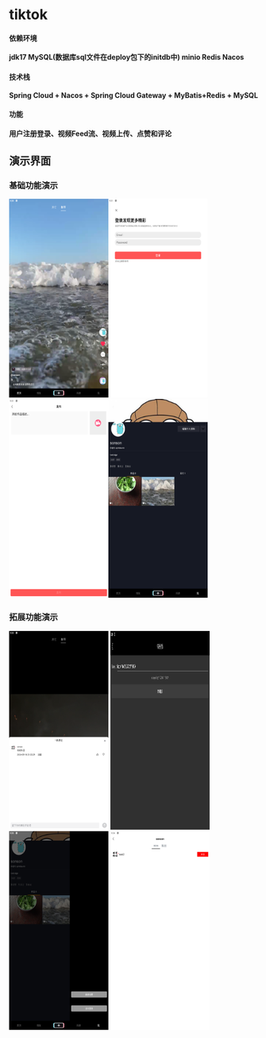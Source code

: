 # tiktok

#### 依赖环境

**jdk17   MySQL(数据库sql文件在deploy包下的initdb中)    minio   Redis    Nacos**

#### 技术栈

**Spring Cloud + Nacos + Spring Cloud Gateway + MyBatis+Redis + MySQL**

#### 功能

**用户注册登录、视频Feed流、视频上传、点赞和评论**

## 演示界面

### **基础功能演示**

<img src="images/1.png" alt="Logo" width="200" height="400"><img src="images/2.png" alt="Logo" width="200" height="400"><img src="images/3.png" alt="Logo" width="200" height="400">
​<img src="images/4.png" alt="Logo" width="200" height="400">
</a>

### **拓展功能演示**

<img src="images/5.png" alt="Logo" width="200" height="400"> <img src="images/9.png" alt="Logo" width="200" height="400"> <img src="images/10.png" alt="Logo" width="200" height="400">
<img src="images/11.png" alt="Logo" width="200" height="400">







